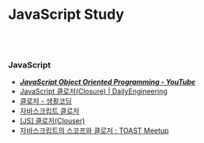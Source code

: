 JavaScript Study
==========


 <br/><br/>


### JavaScript
- [___JavaScript Object Oriented Programming - YouTube___](https://www.youtube.com/playlist?list=PLuHgQVnccGMAMctarDlPyv6upFUUnpSO3)
- [JavaScript 클로저(Closure) | DailyEngineering](https://hyunseob.github.io/2016/08/30/javascript-closure/)
- [클로저 - 생활코딩](https://opentutorials.org/course/743/6544)
- [자바스크립트 클로저](https://brunch.co.kr/@kd4/10)
- [[JS] 클로저(Clouser)](https://victorydntmd.tistory.com/m/44)
- [자바스크립트의 스코프와 클로저 : TOAST Meetup](https://meetup.toast.com/posts/86)


 <br/><br/>
 

